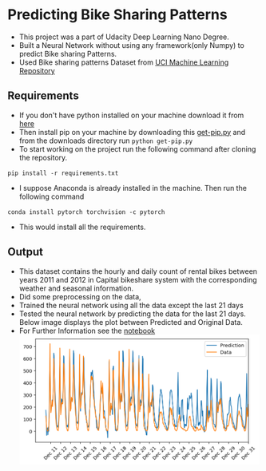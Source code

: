# Predicting Bike Sharing Patterns
* This project was a part of Udacity Deep Learning Nano Degree.
* Built a Neural Network without using any framework(only Numpy) to predict Bike sharing Patterns.
* Used Bike sharing patterns Dataset from [UCI Machine Learning Repository](https://archive.ics.uci.edu/ml/datasets/Bike+Sharing+Dataset) 

## Requirements
* If you don't have python installed on your machine download it from [here](https://www.python.org/ftp/python/3.8.2/python-3.8.2.exe)
* Then install pip on your machine by downloading this [get-pip.py](https://bootstrap.pypa.io/get-pip.py) and from the downloads directory 
run ```python get-pip.py```
* To start working on the project run the following command after cloning the repository.
```
pip install -r requirements.txt
```
* I suppose Anaconda is already installed in the machine. Then run the following command
```
conda install pytorch torchvision -c pytorch
```
* This would install all the requirements.
## Output
* This dataset contains the hourly and daily count of rental bikes between years 2011 and 2012 in Capital bikeshare system with the corresponding weather and seasonal information.
* Did some preprocessing on the data,
* Trained the neural network using all the data except the last 21 days
* Tested the neural network by predicting the data for the last 21 days. Below image displays the plot between Predicted and Original Data.
* For Further Information see the [notebook](https://github.com/saisrirammortha/Predicting-Bike-Sharing-Patterns-/blob/master/Your_first_neural_network.ipynb)
![Output Image](https://github.com/saisrirammortha/Predicting-Bike-Sharing-Patterns-/blob/master/output.png)


